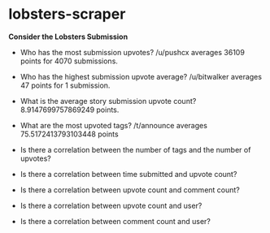 # lobsters-scraper

**Consider the Lobsters Submission**

- Who has the most submission upvotes?
/u/pushcx averages 36109 points for 4070 submissions.

- Who has the highest submission upvote average?
/u/bitwalker averages 47 points for 1 submission.

- What is the average story submission upvote count?
8.9147699757869249 points.

- What are the most upvoted tags?
/t/announce averages 75.5172413793103448 points

- Is there a correlation between the number of tags and the number of upvotes?
- Is there a correlation between time submitted and upvote count?
- Is there a correlation between upvote count and comment count?
- Is there a correlation between upvote count and user?
- Is there a correlation between comment count and user?
